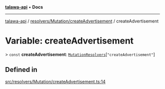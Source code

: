 [**talawa-api**](../../../../README.md) • **Docs**

***

[talawa-api](../../../../modules.md) / [resolvers/Mutation/createAdvertisement](../README.md) / createAdvertisement

# Variable: createAdvertisement

\> `const` **createAdvertisement**: [`MutationResolvers`](../../../../types/generatedGraphQLTypes/type-aliases/MutationResolvers.md)\[`"createAdvertisement"`\]

## Defined in

[src/resolvers/Mutation/createAdvertisement.ts:14](https://github.com/PalisadoesFoundation/talawa-api/blob/2f8fb6988cd34004fbbf76550c8eef691b861a19/src/resolvers/Mutation/createAdvertisement.ts#L14)
